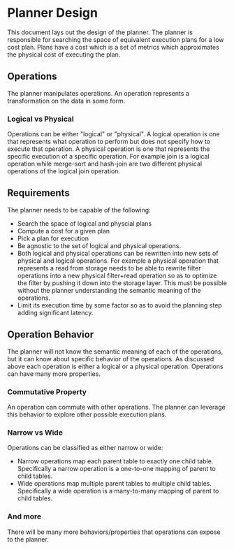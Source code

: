 # Planner Design

This document lays out the design of the planner.
The planner is responsible for searching the space of equivalent execution plans for a low cost plan.
Plans have a cost which is a set of metrics which approximates the physical cost of executing the plan.

## Operations

The planner manipulates operations. An operation represents a transformation on the data in some form.

### Logical vs Physical

Operations can be either "logical" or "physical".
A logical operation is one that represents what operation to perform but does not specify how to execute that operation.
A physical operation is one that represents the specific execution of a specific operation.
For example join is a logical operation while merge-sort and hash-join are two different physical operations of the logical join operation.

## Requirements

The planner needs to be capable of the following:

* Search the space of logical and physcial plans
* Compute a cost for a given plan
* Pick a plan for execution
* Be agnostic to the set of logical and physical operations.
* Both logical and physical operations can be rewritten into new sets of physical and logical operations.
    For example a physical operation that represents a read from storage needs to be able to rewrite filter operations
    into a new physical filter+read operation so as to optimize the filter by pushing it down into the storage layer.
    This must be possible without the planner understanding the semantic meaning of the operations.
* Limit its execution time by some factor so as to avoid the planning step adding significant latency.


## Operation Behavior

The planner will not know the semantic meaning of each of the operations, but it can know about specific behavior of the operations.
As discussed above each operation is either a logical or a physical operation.
Operations can have many more properties.

### Commutative Property

An operation can commute with other operations.
The planner can leverage this behavior to explore other possible execution plans.

### Narrow vs Wide

Operations can be classified as either narrow or wide:

* Narrow operations map each parent table to exactly one child table.
    Specifically a narrow operation is a one-to-one mapping of parent to child tables.
* Wide operations map multiple parent tables to multiple child tables.
    Specifically a wide operation is a many-to-many mapping of parent to child tables.


### And more

There will be many more behaviors/properties that operations can expose to the planner.
